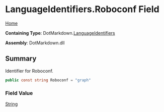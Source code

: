 # LanguageIdentifiers\.Roboconf Field

[Home](../../../README.md)

**Containing Type**: DotMarkdown\.[LanguageIdentifiers](../README.md)

**Assembly**: DotMarkdown\.dll

## Summary

Identifier for Roboconf\.

```csharp
public const string Roboconf = "graph"
```

### Field Value

[String](https://docs.microsoft.com/en-us/dotnet/api/system.string)

